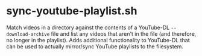 # sync-youtube-playlist.sh
Match videos in a directory against the contents of a YouTube-DL `--download-archive` file and list any videos that aren't in the file (and therefore, no longer in the playlist). Adds additional functionality to YouTube-DL that can be used to actually mirror/sync YouTube playlists to the filesystem.
